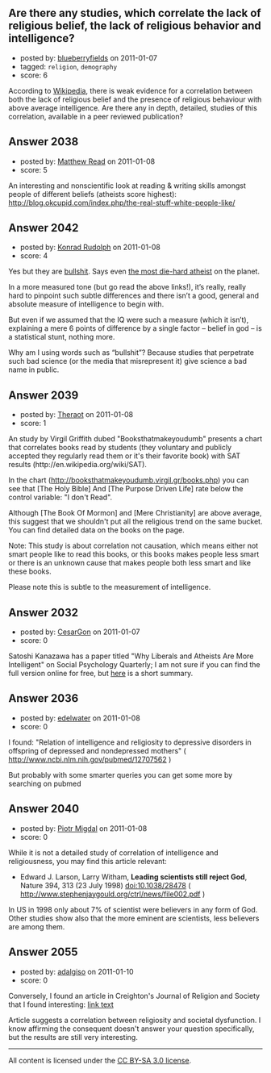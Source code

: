 ## Are there any studies, which correlate the lack of religious belief, the lack of religious behavior and intelligence?

- posted by: [blueberryfields](https://stackexchange.com/users/-1/240-blueberryfields) on 2011-01-07
- tagged: `religion`, `demography`
- score: 6

According to [Wikipedia][1], there is weak evidence for a correlation between both the lack of religious belief and the presence of religious behaviour with above average intelligence. Are there any in depth, detailed, studies of this correlation, available in a peer reviewed publication?


  [1]: http://en.wikipedia.org/wiki/Religiosity_and_intelligence


## Answer 2038

- posted by: [Matthew Read](https://stackexchange.com/users/-1/740-matthew-read) on 2011-01-08
- score: 5

<p>An interesting and nonscientific look at reading &amp; writing skills amongst people of different beliefs (atheists score highest): <a href="http://blog.okcupid.com/index.php/the-real-stuff-white-people-like/" rel="nofollow">http://blog.okcupid.com/index.php/the-real-stuff-white-people-like/</a></p>



## Answer 2042

- posted by: [Konrad Rudolph](https://stackexchange.com/users/-1/82-konrad-rudolph) on 2011-01-08
- score: 4

<p>Yes but they are <a href="http://scienceblogs.com/pharyngula/2010/02/stop_patting_yourselves_on_the.php" rel="nofollow">bullshit</a>. Says even <a href="http://scienceblogs.com/pharyngula/2009/03/religious_people_arent_necessa.php" rel="nofollow">the most die-hard atheist</a> on the planet.</p>

<p>In a more measured tone (but go read the above links!), it’s really, really hard to pinpoint such subtle differences and there isn’t a good, general and absolute measure of intelligence to begin with.</p>

<p>But even if we assumed that the IQ were such a measure (which it isn’t), explaining a mere 6 points of difference by a single factor – belief in god – is a statistical stunt, nothing more.</p>

<p>Why am I using words such as “bullshit”? Because studies that perpetrate such bad science (or the media that misrepresent it) give science a bad name in public.</p>



## Answer 2039

- posted by: [Theraot](https://stackexchange.com/users/-1/741-theraot) on 2011-01-08
- score: 1

<p>An study by Virgil Griffith dubed "Booksthatmakeyoudumb" presents a chart that correlates books read by students (they voluntary and publicly accepted they regularly read them or it's their favorite book) with SAT results (http://en.wikipedia.org/wiki/SAT).</p>

<p>In the chart (<a href="http://booksthatmakeyoudumb.virgil.gr/books.php" rel="nofollow">http://booksthatmakeyoudumb.virgil.gr/books.php</a>) you can see that [The Holy Bible] And [The Purpose Driven Life] rate below the control variable: "I don't Read".</p>

<p>Although [The Book Of Mormon] and [Mere Christianity] are above average, this suggest that we shouldn't put all the religious trend on the same bucket. You can find detailed data on the books on the page.</p>

<p>Note: This study is about correlation not causation, which means either not smart people like to read this books, or this books makes people less smart or there is an unknown cause that makes people both less smart and like these books.</p>

<p>Please note this is subtle to the measurement of intelligence.</p>



## Answer 2032

- posted by: [CesarGon](https://stackexchange.com/users/-1/80-cesargon) on 2011-01-07
- score: 0

<p>Satoshi Kanazawa has a paper titled "Why Liberals and Atheists Are More Intelligent" on Social Psychology Quarterly; I am not sure if you can find the full version online for free, but <a href="http://reason.com/blog/2010/02/24/why-liberals-and-atheists-are" rel="nofollow">here</a> is a short summary.</p>



## Answer 2036

- posted by: [edelwater](https://stackexchange.com/users/-1/562-edelwater) on 2011-01-08
- score: 0

<p>I found: "Relation of intelligence and religiosity to depressive disorders in offspring of depressed and nondepressed mothers" ( <a href="http://www.ncbi.nlm.nih.gov/pubmed/12707562" rel="nofollow">http://www.ncbi.nlm.nih.gov/pubmed/12707562</a> )</p>

<p>But probably with some smarter queries you can get some more by searching on pubmed</p>



## Answer 2040

- posted by: [Piotr Migdal](https://stackexchange.com/users/-1/375-piotr-migdal) on 2011-01-08
- score: 0

<p>While it is not a detailed study of correlation of intelligence and religiousness, you may find this article relevant:</p>

<ul>
<li>Edward J. Larson, Larry Witham, <strong>Leading scientists still reject God</strong>, Nature 394, 313 (23 July 1998) <a href="http://dx.doi.org/10.1038/28478" rel="nofollow">doi:10.1038/28478</a>
( <a href="http://www.stephenjaygould.org/ctrl/news/file002.pdf" rel="nofollow">http://www.stephenjaygould.org/ctrl/news/file002.pdf</a> )</li>
</ul>

<p>In US in 1998 only about 7% of scientist were believers in any form of God. Other studies show also that the more eminent are scientists, less believers are among them.</p>



## Answer 2055

- posted by: [adalgiso](https://stackexchange.com/users/-1/754-adalgiso) on 2011-01-10
- score: 0

<p>Conversely, I found an article in Creighton's Journal of Religion and Society that I found interesting: <a href="http://moses.creighton.edu/JRS/2005/2005-11.html" rel="nofollow" title="Cross-National Correlations of Quantifiable Societal Health with Popular Religiosity and Secularism in the Prosperous Democracies">link text</a></p>

<p>Article suggests a correlation between religiosity and societal dysfunction.  I know affirming the consequent doesn't answer your question specifically, but the results are still very interesting.</p>




---

All content is licensed under the [CC BY-SA 3.0 license](https://creativecommons.org/licenses/by-sa/3.0/).
